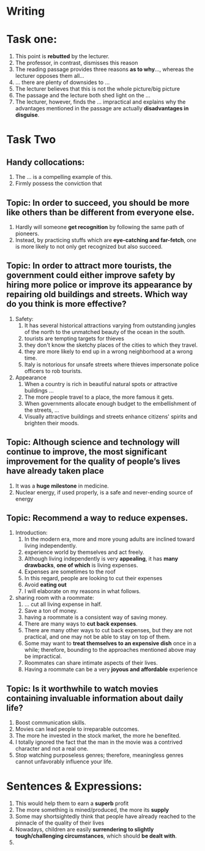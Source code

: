 # Writing

# Task one:
1. This point is **rebutted** by the lecturer.
2. The professor, in contrast, dismisses this reason
3. The reading passage provides three reasons **as to why**..., whereas the lecturer opposes them all...
4. ... there are plenty of downsides to ...
5. The lecturer believes that this is not the whole picture/big picture
6. The passage and the lecture both shed light on the ...
7. The lecturer, however, finds the ... impractical and explains why the advantages mentioned in the passage are actually **disadvantages in disguise**.


# Task Two
## Handy collocations:
1. The ... is a compelling example of this.
2. Firmly possess the conviction that

## Topic: In order to succeed, you should be more like others than be different from everyone else.
1. Hardly will someone **get recognition** by following the same path of pioneers.
2. Instead, by practicing stuffs which are **eye-catching and far-fetch**, one is more likely to not only get recognized but also succeed.

## Topic: In order to attract more tourists, the government could either improve safety by hiring more police or improve its appearance by repairing old buildings and streets. Which way do you think is more effective?
1. Safety:
   1. It has several historical attractions varying from outstanding jungles of the north to the unmatched beauty of the ocean in the south.
   2. tourists are tempting targets for thieves
   3. they don't know the sketchy places of the cities to which they travel.
   4. they are more likely to end up in a wrong neighborhood at a wrong time. 
   5. Italy is notorious for unsafe streets where thieves impersonate police officers to rob tourists.
2. Appearance
   1. When a country is rich in beautiful natural spots or attractive buildings ...
   2. The more people travel to a place, the more famous it gets.
   3. When governments allocate enough budget to the embellishment of the streets, ...
   4. Visually attractive buildings and streets enhance citizens' spirits and brighten their moods.

## Topic: Although science and technology will continue to improve, the most significant improvement for the quality of people’s lives have already taken place
1. It was a **huge milestone** in medicine.
2. Nuclear energy, if used properly, is a safe and never-ending source of energy

## Topic: Recommend a way to reduce expenses. 
1. Introduction:
   1. In the modern era, more and more young adults are inclined toward living independently.
   2. experience world by themselves and act freely.
   3. Although living independently is very **appealing**, it has **many drawbacks**, **one of which** is living expenses.
   4. Expenses are sometimes to the roof
   5. In this regard, people are looking to cut their expenses 
   6. Avoid **eating out**
   7. I will elaborate on my reasons in what follows.
2. sharing room with a roommate:
   1. ... cut all living expense in half.
   2. Save a ton of money.
   3. having a roommate is a consistent way of saving money.
   4. There are many ways to **cut back expenses**.
   5. There are many other ways to cut back expenses, but they are not practical, and one may not be able to stay on top of them.
   6. Some may want to **treat themselves to an expensive dish** once in a while; therefore, bounding to the approaches mentioned above may be impractical.
   7. Roommates can share intimate aspects of their lives.
   8. Having a roommate can be a very **joyous and affordable** experience

## Topic: Is it worthwhile to watch movies containing invaluable information about daily life?
1. Boost communication skills.
2. Movies can lead people to irreparable outcomes.
3. The more he invested in the stock market, the more he benefited.
4. I totally ignored the fact that the man in the movie was a contrived character and not a real one.
5. Stop watching purposeless genres; therefore, meaningless genres cannot unfavorably influence your life.

# Sentences & Expressions:
1. This would help them to earn a **superb** profit
2. The more something is mined/produced, the more its **supply**
3. Some may shortsightedly think that people have already reached to the pinnacle of the quality of their lives
4. Nowadays, children are easily **surrendering to slightly tough/challenging circumstances**, which should **be dealt with**.
5.  